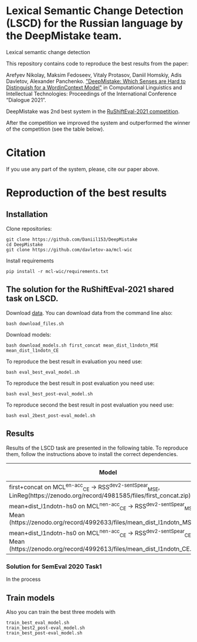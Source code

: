 # Lexical Semantic Change Detection (LSCD) for the Russian language by the DeepMistake team.
Lexical semantic change detection

This repository contains code to reproduce the best results from the paper:

Arefyev Nikolay, Maksim Fedoseev, Vitaly Protasov, Daniil Homskiy, Adis Davletov, Alexander Panchenko. ["DeepMistake: Which Senses are Hard to Distinguish for a Word­in­Context Model"](http://www.dialog-21.ru/media/5235/arefyevnplusetal133.pdf) in Computational Linguistics and Intellectual Technologies: Proceedings of the International Conference “Dialogue 2021”.

DeepMistake was 2nd best system in the [RuShiftEval-2021 competition](http://www.dialog-21.ru/media/5296/pivovarovalpluskutuzova151.pdf).

After the competition we improved the system and outperformed the winner of the competition (see the table below).

# Citation
If you use any part of the system, please, cite our paper above.

# Reproduction of the best results

## Installation
Clone repositories:
```shell script
git clone https://github.com/Daniil153/DeepMistake
cd DeepMistake
git clone https://github.com/davletov-aa/mcl-wic
```
Install requirements 
```shell script
pip install -r mcl-wic/requirements.txt
 ```
## The solution for the RuShiftEval-2021 shared task on LSCD.
Download [data](https://zenodo.org/record/4977798#.YMxeNCZRVH4). You can download data from the command line also:
```shell script
bash download_files.sh
```
Download models: 
```shell script
bash download_models.sh first_concat mean_dist_l1ndotn_MSE mean_dist_l1ndotn_CE
```
To reproduce the best result in evaluation you need use:
```shell script
bash eval_best_eval_model.sh
```
To reproduce the best result in post evaluation you need use:
```shell script
bash eval_best_post-eval_model.sh
```
To reproduce second the best result in post evaluation you need use:
```shell script
bash eval_2best_post-eval_model.sh
```


## Results
Results of the LSCD task are presented in the following table. To reproduce them, follow the instructions above to install the correct dependencies. 


<table>
    <thead>
        <tr>
            <th rowspan=1><b>Model</b></th>
            <th colspan=1><b>RuShiftEval avg</b></th>
            <th colspan=1><b>RuShiftEval1</b></th>
            <th colspan=1><b>RuShiftEval2</b></th>
            <th colspan=1><b>RuShiftEval3</b></th>
            <th colspan=1><b>Script</b></th>
        </tr>
    </thead>
    <tbody>
        <tr>
            <td>first+concat on MCL<sup>en-acc</sup><sub>CE</sub> &rarr; RSS<sup>dev2-sentSpear</sup><sub>MSE</sub>, LinReg(https://zenodo.org/record/4981585/files/first_concat.zip)</td>
            <td>0.795</td>
            <td>0.812</td>
            <td>0.78</td>
            <td>0.795</td>
            <td>eval_best_eval_model.sh</td>
        </tr>
        <tr>
            <td>mean+dist_l1ndotn-hs0 on MCL<sup>nen-acc</sup><sub>CE</sub> &rarr; RSS<sup>dev2-sentSpear</sup><sub>MSE</sub>, Mean (https://zenodo.org/record/4992633/files/mean_dist_l1ndotn_MSE.zip)</td>
            <td>0.833</td>
            <td>0.839</td>
            <td>0.834</td>
            <td>0.826</td>
            <td>eval_2best_post-eval_model.sh</td>
        </tr>
        <tr>
            <td>mean+dist_l1ndotn-hs0 on MCL<sup>nen-acc</sup><sub>CE</sub> &rarr; RSS<sup>dev2-sentSpear</sup><sub>CE</sub>, Mean (https://zenodo.org/record/4992613/files/mean_dist_l1ndotn_CE.zip)</td>
            <td>0.85</td>
            <td>0.863</td>
            <td>0.854</td>
            <td>0.834</td>
            <td>eval_best_post-eval_model.sh</td>
        </tr>
    </tbody>
</table>


### Solution for SemEval 2020 Task1
In the process

## Train models
Also you can train the best three models with 
```shell script
train_best_eval_model.sh
train_best2_post-eval_model.sh
train_best_post-eval_model.sh
```
